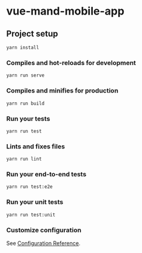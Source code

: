 # vue-mand-mobile-app

## Project setup
```
yarn install
```

### Compiles and hot-reloads for development
```
yarn run serve
```

### Compiles and minifies for production
```
yarn run build
```

### Run your tests
```
yarn run test
```

### Lints and fixes files
```
yarn run lint
```

### Run your end-to-end tests
```
yarn run test:e2e
```

### Run your unit tests
```
yarn run test:unit
```

### Customize configuration
See [Configuration Reference](https://cli.vuejs.org/config/).
